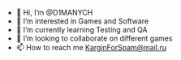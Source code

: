- 👋 Hi, I’m @D1MANYCH
- 👀 I’m interested in Games and Software 
- 🌱 I’m currently learning Testing and QA
- 💞️ I’m looking to collaborate on different games
- 📫 How to reach me KarginForSpam@mail.ru

<!---
D1MANYCH/D1MANYCH is a ✨ special ✨ repository because its `README.md` (this file) appears on your GitHub profile.
You can click the Preview link to take a look at your changes.
--->
